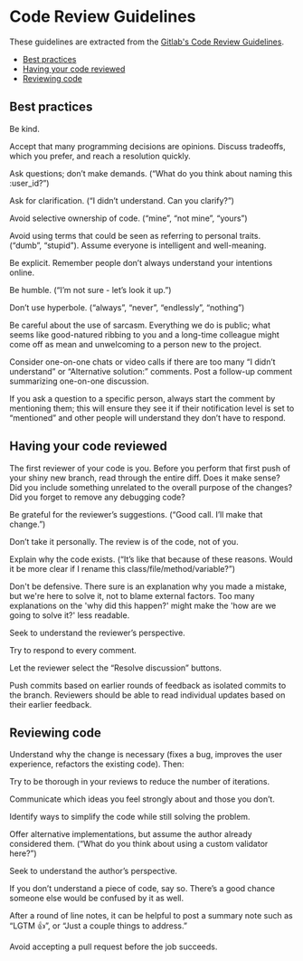 # Code Review Guidelines

These guidelines are extracted from the [Gitlab's Code Review Guidelines](https://docs.gitlab.com/ee/development/code_review.html).

- [Best practices](#best-practices)
- [Having your code reviewed](#having-your-code-reviewed)
- [Reviewing code](#reviewing-code)

## Best practices

Be kind.

Accept that many programming decisions are opinions. Discuss tradeoffs, which you prefer, and reach a resolution quickly.

Ask questions; don’t make demands. (“What do you think about naming this :user_id?”)

Ask for clarification. (“I didn’t understand. Can you clarify?”)

Avoid selective ownership of code. (“mine”, “not mine”, “yours”)

Avoid using terms that could be seen as referring to personal traits. (“dumb”, “stupid”). Assume everyone is intelligent and well-meaning.

Be explicit. Remember people don’t always understand your intentions online.

Be humble. (“I’m not sure - let’s look it up.”)

Don’t use hyperbole. (“always”, “never”, “endlessly”, “nothing”)

Be careful about the use of sarcasm. Everything we do is public; what seems like good-natured ribbing to you and a long-time colleague might come off as mean and unwelcoming to a person new to the project.

Consider one-on-one chats or video calls if there are too many “I didn’t understand” or “Alternative solution:” comments. Post a follow-up comment summarizing one-on-one discussion.

If you ask a question to a specific person, always start the comment by mentioning them; this will ensure they see it if their notification level is set to “mentioned” and other people will understand they don’t have to respond.

## Having your code reviewed

The first reviewer of your code is you. Before you perform that first push of your shiny new branch, read through the entire diff. Does it make sense? Did you include something unrelated to the overall purpose of the changes? Did you forget to remove any debugging code?

Be grateful for the reviewer’s suggestions. (“Good call. I’ll make that change.”)

Don’t take it personally. The review is of the code, not of you.

Explain why the code exists. (“It’s like that because of these reasons. Would it be more clear if I rename this class/file/method/variable?”)

Don't be defensive. There sure is an explanation why you made a mistake, but we're here to solve it, not to blame external factors. Too many explanations on the 'why did this happen?' might make the 'how are we going to solve it?' less readable.

Seek to understand the reviewer’s perspective.

Try to respond to every comment.

Let the reviewer select the “Resolve discussion” buttons.

Push commits based on earlier rounds of feedback as isolated commits to the branch. Reviewers should be able to read individual updates based on their earlier feedback.

## Reviewing code

Understand why the change is necessary (fixes a bug, improves the user experience, refactors the existing code). Then:

Try to be thorough in your reviews to reduce the number of iterations.

Communicate which ideas you feel strongly about and those you don’t.

Identify ways to simplify the code while still solving the problem.

Offer alternative implementations, but assume the author already considered them. (“What do you think about using a custom validator here?”)

Seek to understand the author’s perspective.

If you don’t understand a piece of code, say so. There’s a good chance someone else would be confused by it as well.

After a round of line notes, it can be helpful to post a summary note such as “LGTM :thumbsup:”, or “Just a couple things to address.”

Avoid accepting a pull request before the job succeeds.
